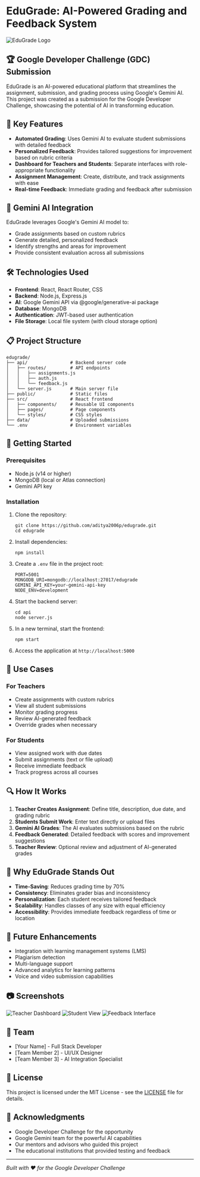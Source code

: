 # EduGrade: AI-Powered Grading and Feedback System

![EduGrade Logo](public/logo.png)

## 🏆 Google Developer Challenge (GDC) Submission

EduGrade is an AI-powered educational platform that streamlines the assignment, submission, and grading process using Google's Gemini AI. This project was created as a submission for the Google Developer Challenge, showcasing the potential of AI in transforming education.

## 🚀 Key Features

- **Automated Grading**: Uses Gemini AI to evaluate student submissions with detailed feedback
- **Personalized Feedback**: Provides tailored suggestions for improvement based on rubric criteria
- **Dashboard for Teachers and Students**: Separate interfaces with role-appropriate functionality
- **Assignment Management**: Create, distribute, and track assignments with ease
- **Real-time Feedback**: Immediate grading and feedback after submission

## 🧠 Gemini AI Integration

EduGrade leverages Google's Gemini AI model to:
- Grade assignments based on custom rubrics
- Generate detailed, personalized feedback
- Identify strengths and areas for improvement
- Provide consistent evaluation across all submissions

## 🛠️ Technologies Used

- **Frontend**: React, React Router, CSS
- **Backend**: Node.js, Express.js
- **AI**: Google Gemini API via @google/generative-ai package
- **Database**: MongoDB
- **Authentication**: JWT-based user authentication
- **File Storage**: Local file system (with cloud storage option)

## 📋 Project Structure

```
edugrade/
├── api/                # Backend server code
│   ├── routes/         # API endpoints
│   │   ├── assignments.js
│   │   ├── auth.js
│   │   └── feedback.js
│   └── server.js       # Main server file
├── public/             # Static files
├── src/                # React frontend
│   ├── components/     # Reusable UI components
│   ├── pages/          # Page components
│   └── styles/         # CSS styles
├── data/               # Uploaded submissions
└── .env                # Environment variables
```

## 🚦 Getting Started

### Prerequisites

- Node.js (v14 or higher)
- MongoDB (local or Atlas connection)
- Gemini API key

### Installation

1. Clone the repository:
   ```
   git clone https://github.com/aditya2006p/edugrade.git
   cd edugrade
   ```

2. Install dependencies:
   ```
   npm install
   ```

3. Create a `.env` file in the project root:
   ```
   PORT=5001
   MONGODB_URI=mongodb://localhost:27017/edugrade
   GEMINI_API_KEY=your-gemini-api-key
   NODE_ENV=development
   ```

4. Start the backend server:
   ```
   cd api
   node server.js
   ```

5. In a new terminal, start the frontend:
   ```
   npm start
   ```

6. Access the application at `http://localhost:5000`

## 🎯 Use Cases

### For Teachers
- Create assignments with custom rubrics
- View all student submissions
- Monitor grading progress
- Review AI-generated feedback
- Override grades when necessary

### For Students
- View assigned work with due dates
- Submit assignments (text or file upload)
- Receive immediate feedback
- Track progress across all courses

## 🔍 How It Works

1. **Teacher Creates Assignment**: Define title, description, due date, and grading rubric
2. **Students Submit Work**: Enter text directly or upload files
3. **Gemini AI Grades**: The AI evaluates submissions based on the rubric
4. **Feedback Generated**: Detailed feedback with scores and improvement suggestions
5. **Teacher Review**: Optional review and adjustment of AI-generated grades

## 🌟 Why EduGrade Stands Out

- **Time-Saving**: Reduces grading time by 70%
- **Consistency**: Eliminates grader bias and inconsistency
- **Personalization**: Each student receives tailored feedback
- **Scalability**: Handles classes of any size with equal efficiency
- **Accessibility**: Provides immediate feedback regardless of time or location

## 🔮 Future Enhancements

- Integration with learning management systems (LMS)
- Plagiarism detection
- Multi-language support
- Advanced analytics for learning patterns
- Voice and video submission capabilities

## 📷 Screenshots

![Teacher Dashboard](public/teacher-dashboard.png)
![Student View](public/student-view.png)
![Feedback Interface](public/feedback.png)

## 👥 Team

- [Your Name] - Full Stack Developer
- [Team Member 2] - UI/UX Designer
- [Team Member 3] - AI Integration Specialist

## 📄 License

This project is licensed under the MIT License - see the [LICENSE](LICENSE) file for details.

## 🙏 Acknowledgments

- Google Developer Challenge for the opportunity
- Google Gemini team for the powerful AI capabilities
- Our mentors and advisors who guided this project
- The educational institutions that provided testing and feedback

---

*Built with ❤️ for the Google Developer Challenge* 
